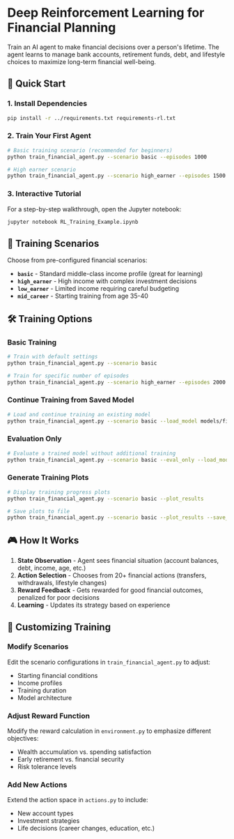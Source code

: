 # Deep Reinforcement Learning for Financial Planning

Train an AI agent to make financial decisions over a person's lifetime. The agent learns to manage bank accounts, retirement funds, debt, and lifestyle choices to maximize long-term financial well-being.

## 🚀 Quick Start

### 1. Install Dependencies
```bash
pip install -r ../requirements.txt requirements-rl.txt
```

### 2. Train Your First Agent
```bash
# Basic training scenario (recommended for beginners)
python train_financial_agent.py --scenario basic --episodes 1000

# High earner scenario
python train_financial_agent.py --scenario high_earner --episodes 1500
```

### 3. Interactive Tutorial
For a step-by-step walkthrough, open the Jupyter notebook:
```bash
jupyter notebook RL_Training_Example.ipynb
```

## 🎯 Training Scenarios

Choose from pre-configured financial scenarios:

- **`basic`** - Standard middle-class income profile (great for learning)
- **`high_earner`** - High income with complex investment decisions
- **`low_earner`** - Limited income requiring careful budgeting
- **`mid_career`** - Starting training from age 35-40

## 🛠️ Training Options

### Basic Training
```bash
# Train with default settings
python train_financial_agent.py --scenario basic

# Train for specific number of episodes
python train_financial_agent.py --scenario high_earner --episodes 2000
```

### Continue Training from Saved Model
```bash
# Load and continue training an existing model
python train_financial_agent.py --scenario basic --load_model models/financial_dqn_basic.pt --episodes 500
```

### Evaluation Only
```bash
# Evaluate a trained model without additional training
python train_financial_agent.py --scenario basic --eval_only --load_model models/financial_dqn_basic.pt
```

### Generate Training Plots
```bash
# Display training progress plots
python train_financial_agent.py --scenario basic --plot_results

# Save plots to file
python train_financial_agent.py --scenario basic --plot_results --save_plots plots/basic_training.png
```

## 🎮 How It Works

1. **State Observation** - Agent sees financial situation (account balances, debt, income, age, etc.)
2. **Action Selection** - Chooses from 20+ financial actions (transfers, withdrawals, lifestyle changes)
3. **Reward Feedback** - Gets rewarded for good financial outcomes, penalized for poor decisions
4. **Learning** - Updates its strategy based on experience

## 🔧 Customizing Training

### Modify Scenarios
Edit the scenario configurations in `train_financial_agent.py` to adjust:
- Starting financial conditions
- Income profiles
- Training duration
- Model architecture

### Adjust Reward Function
Modify the reward calculation in `environment.py` to emphasize different objectives:
- Wealth accumulation vs. spending satisfaction
- Early retirement vs. financial security
- Risk tolerance levels

### Add New Actions
Extend the action space in `actions.py` to include:
- New account types
- Investment strategies
- Life decisions (career changes, education, etc.)
